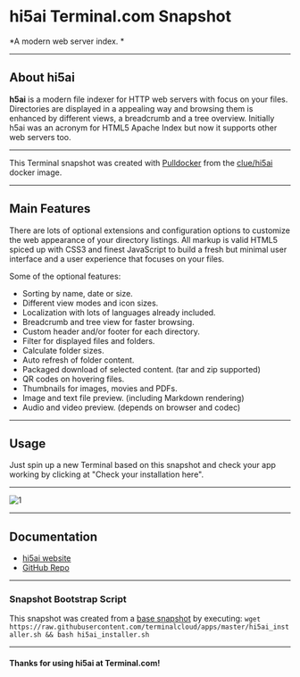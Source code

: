 # **hi5ai** Terminal.com Snapshot

*A modern web server index. *

---

## About hi5ai

**h5ai** is a modern file indexer for HTTP web servers with focus on your files. Directories are displayed in a appealing way and browsing them is enhanced by different views, a breadcrumb and a tree overview. Initially h5ai was an acronym for HTML5 Apache Index but now it supports other web servers too.

---

This Terminal snapshot was created with [Pulldocker](http://blog.terminal.com/docker-without-containers-pulldocker/) from the [clue/hi5ai](https://registry.hub.docker.com/u/clue/hi5ai/) docker image.

---


## Main Features

There are lots of optional extensions and configuration options to customize the web appearance of your directory listings. All markup is valid HTML5 spiced up with CSS3 and finest JavaScript to build a fresh but minimal user interface and a user experience that focuses on your files.

Some of the optional features:

- Sorting by name, date or size.
- Different view modes and icon sizes.
- Localization with lots of languages already included.
- Breadcrumb and tree view for faster browsing.
- Custom header and/or footer for each directory.
- Filter for displayed files and folders.
- Calculate folder sizes.
- Auto refresh of folder content.
- Packaged download of selected content. (tar and zip supported)
- QR codes on hovering files.
- Thumbnails for images, movies and PDFs.
- Image and text file preview. (including Markdown rendering)
- Audio and video preview. (depends on browser and codec)

---

## Usage

Just spin up a new Terminal based on this snapshot and check your app working by clicking at "Check your installation here".

---

![1](http://i.imgur.com/t4OHFc1.png)

---

## Documentation

- [hi5ai website](http://larsjung.de/h5ai/)
- [GitHub Repo](https://github.com/lrsjng/h5ai)

---

### Snapshot Bootstrap Script

This snapshot was created from a [base snapshot](https://www.terminal.com/tiny/FzpHiTXG1K) by executing:
`wget https://raw.githubusercontent.com/terminalcloud/apps/master/hi5ai_installer.sh && bash hi5ai_installer.sh`

---

#### Thanks for using hi5ai at Terminal.com!
